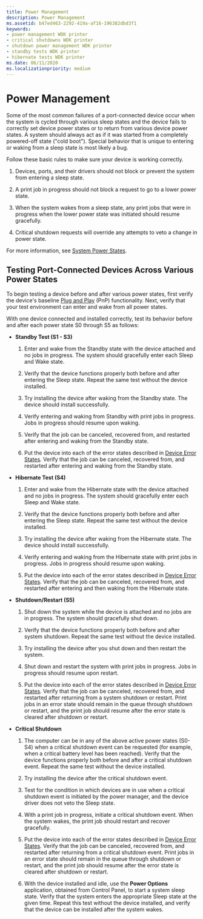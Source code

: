 ```yaml
---
title: Power Management
description: Power Management
ms.assetid: b47ed463-2292-419a-af16-196382dbd3f1
keywords:
- power management WDK printer
- critical shutdowns WDK printer
- shutdown power management WDK printer
- standby tests WDK printer
- hibernate tests WDK printer
ms.date: 06/11/2020
ms.localizationpriority: medium
---
```


# Power Management

Some of the most common failures of a port-connected device occur when the system is cycled through various sleep states and the device fails to correctly set device power states or to return from various device power states. A system should always act as if it was started from a completely powered-off state ("cold boot"). Special behavior that is unique to entering or waking from a sleep state is most likely a bug.

Follow these basic rules to make sure your device is working correctly.

1. Devices, ports, and their drivers should not block or prevent the system from entering a sleep state.

1. A print job in progress should not block a request to go to a lower power state.

1. When the system wakes from a sleep state, any print jobs that were in progress when the lower power state was initiated should resume gracefully.

1. Critical shutdown requests will override any attempts to veto a change in power state.

For more information, see [System Power States](https://docs.microsoft.com/windows-hardware/drivers/kernel/system-power-states).

## Testing Port-Connected Devices Across Various Power States

To begin testing a device before and after various power states, first verify the device's baseline [Plug and Play](https://docs.microsoft.com/windows-hardware/drivers/kernel/implementing-plug-and-play) (PnP) functionality. Next, verify that your test environment can enter and wake from all power states.

With one device connected and installed correctly, test its behavior before and after each power state S0 through S5 as follows:

- **Standby Test (S1 - S3)**

    1. Enter and wake from the Standby state with the device attached and no jobs in progress. The system should gracefully enter each Sleep and Wake state.

    1. Verify that the device functions properly both before and after entering the Sleep state. Repeat the same test without the device installed.

    1. Try installing the device after waking from the Standby state. The device should install successfully.

    1. Verify entering and waking from Standby with print jobs in progress. Jobs in progress should resume upon waking.

    1. Verify that the job can be canceled, recovered from, and restarted after entering and waking from the Standby state.

    1. Put the device into each of the error states described in [Device Error States](device-error-states.md). Verify that the job can be canceled, recovered from, and restarted after entering and waking from the Standby state.

- **Hibernate Test (S4)**

    1. Enter and wake from the Hibernate state with the device attached and no jobs in progress. The system should gracefully enter each Sleep and Wake state.

    1. Verify that the device functions properly both before and after entering the Sleep state. Repeat the same test without the device installed.

    1. Try installing the device after waking from the Hibernate state. The device should install successfully.

    1. Verify entering and waking from the Hibernate state with print jobs in progress. Jobs in progress should resume upon waking.

    1. Put the device into each of the error states described in [Device Error States](device-error-states.md). Verify that the job can be canceled, recovered from, and restarted after entering and then waking from the Hibernate state.

- **Shutdown/Restart (S5)**

    1. Shut down the system while the device is attached and no jobs are in progress. The system should gracefully shut down.

    1. Verify that the device functions properly both before and after system shutdown. Repeat the same test without the device installed.

    1. Try installing the device after you shut down and then restart the system.

    1. Shut down and restart the system with print jobs in progress. Jobs in progress should resume upon restart.

    1. Put the device into each of the error states described in [Device Error States](device-error-states.md). Verify that the job can be canceled, recovered from, and restarted after returning from a system shutdown or restart. Print jobs in an error state should remain in the queue through shutdown or restart, and the print job should resume after the error state is cleared after shutdown or restart.

- **Critical Shutdown**

    1. The computer can be in any of the above active power states (S0-S4) when a critical shutdown event can be requested (for example, when a critical battery level has been reached). Verify that the device functions properly both before and after a critical shutdown event. Repeat the same test without the device installed.

    1. Try installing the device after the critical shutdown event.

    1. Test for the condition in which devices are in use when a critical shutdown event is initiated by the power manager, and the device driver does not veto the Sleep state.

    1. With a print job in progress, initiate a critical shutdown event. When the system wakes, the print job should restart and recover gracefully.

    1. Put the device into each of the error states described in [Device Error States](device-error-states.md). Verify that the job can be canceled, recovered from, and restarted after returning from a critical shutdown event. Print jobs in an error state should remain in the queue through shutdown or restart, and the print job should resume after the error state is cleared after shutdown or restart.

    1. With the device installed and idle, use the **Power Options** application, obtained from Control Panel, to start a system sleep state. Verify that the system enters the appropriate Sleep state at the given time. Repeat this test without the device installed, and verify that the device can be installed after the system wakes.
